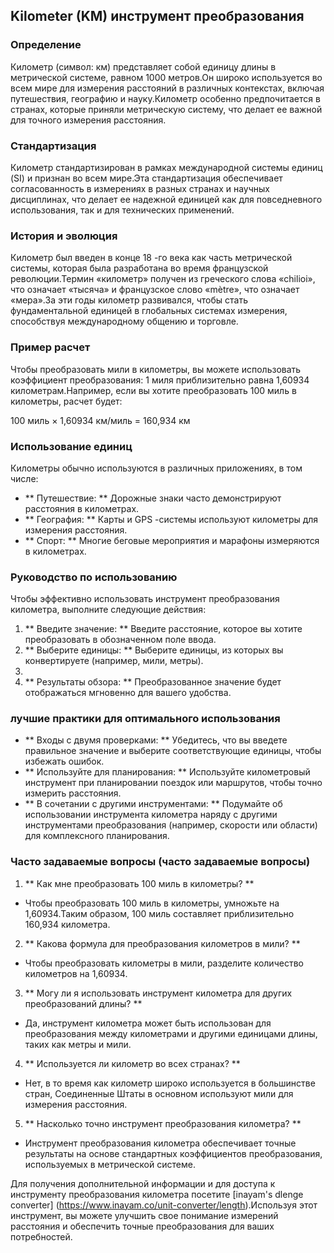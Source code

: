 ## Kilometer (KM) инструмент преобразования

### Определение
Километр (символ: км) представляет собой единицу длины в метрической системе, равном 1000 метров.Он широко используется во всем мире для измерения расстояний в различных контекстах, включая путешествия, географию и науку.Километр особенно предпочитается в странах, которые приняли метрическую систему, что делает ее важной для точного измерения расстояния.

### Стандартизация
Километр стандартизирован в рамках международной системы единиц (SI) и признан во всем мире.Эта стандартизация обеспечивает согласованность в измерениях в разных странах и научных дисциплинах, что делает ее надежной единицей как для повседневного использования, так и для технических применений.

### История и эволюция
Километр был введен в конце 18 -го века как часть метрической системы, которая была разработана во время французской революции.Термин «километр» получен из греческого слова «chilioi», что означает «тысяча» и французское слово «mètre», что означает «мера».За эти годы километр развивался, чтобы стать фундаментальной единицей в глобальных системах измерения, способствуя международному общению и торговле.

### Пример расчет
Чтобы преобразовать мили в километры, вы можете использовать коэффициент преобразования: 1 миля приблизительно равна 1,60934 километрам.Например, если вы хотите преобразовать 100 миль в километры, расчет будет:

100 миль × 1,60934 км/миль = 160,934 км

### Использование единиц
Километры обычно используются в различных приложениях, в том числе:
- ** Путешествие: ** Дорожные знаки часто демонстрируют расстояния в километрах.
- ** География: ** Карты и GPS -системы используют километры для измерения расстояния.
- ** Спорт: ** Многие беговые мероприятия и марафоны измеряются в километрах.

### Руководство по использованию
Чтобы эффективно использовать инструмент преобразования километра, выполните следующие действия:
1. ** Введите значение: ** Введите расстояние, которое вы хотите преобразовать в обозначенном поле ввода.
2. ** Выберите единицы: ** Выберите единицы, из которых вы конвертируете (например, мили, метры).
3.
4. ** Результаты обзора: ** Преобразованное значение будет отображаться мгновенно для вашего удобства.

### лучшие практики для оптимального использования
- ** Входы с двумя проверками: ** Убедитесь, что вы введете правильное значение и выберите соответствующие единицы, чтобы избежать ошибок.
- ** Используйте для планирования: ** Используйте километровый инструмент при планировании поездок или маршрутов, чтобы точно измерить расстояния.
- ** В сочетании с другими инструментами: ** Подумайте об использовании инструмента километра наряду с другими инструментами преобразования (например, скорости или области) для комплексного планирования.

### Часто задаваемые вопросы (часто задаваемые вопросы)

1. ** Как мне преобразовать 100 миль в километры? **
- Чтобы преобразовать 100 миль в километры, умножьте на 1,60934.Таким образом, 100 миль составляет приблизительно 160,934 километра.

2. ** Какова формула для преобразования километров в мили? **
- Чтобы преобразовать километры в мили, разделите количество километров на 1,60934.

3. ** Могу ли я использовать инструмент километра для других преобразований длины? **
- Да, инструмент километра может быть использован для преобразования между километрами и другими единицами длины, таких как метры и мили.

4. ** Используется ли километр во всех странах? **
- Нет, в то время как километр широко используется в большинстве стран, Соединенные Штаты в основном используют мили для измерения расстояния.

5. ** Насколько точно инструмент преобразования километра? **
- Инструмент преобразования километра обеспечивает точные результаты на основе стандартных коэффициентов преобразования, используемых в метрической системе.

Для получения дополнительной информации и для доступа к инструменту преобразования километра посетите [inayam's dlenge converter] (https://www.inayam.co/unit-converter/length).Используя этот инструмент, вы можете улучшить свое понимание измерений расстояния и обеспечить точные преобразования для ваших потребностей.